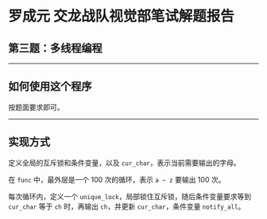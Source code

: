 # 罗成元 交龙战队视觉部笔试解题报告

## 第三题：多线程编程

---

## 如何使用这个程序

按题面要求即可。

---

## 实现方式

定义全局的互斥锁和条件变量，以及 `cur_char`，表示当前需要输出的字母。

在 `func` 中，最外层是一个 $100$ 次的循环，表示 `a ~ z` 要输出 $100$ 次。

每次循环内，定义一个 `unique_lock`，局部锁住互斥锁，随后条件变量要求等到 `cur_char` 等于 `ch` 时，再输出 `ch`，并更新 `cur_char`，条件变量 `notify_all`。
